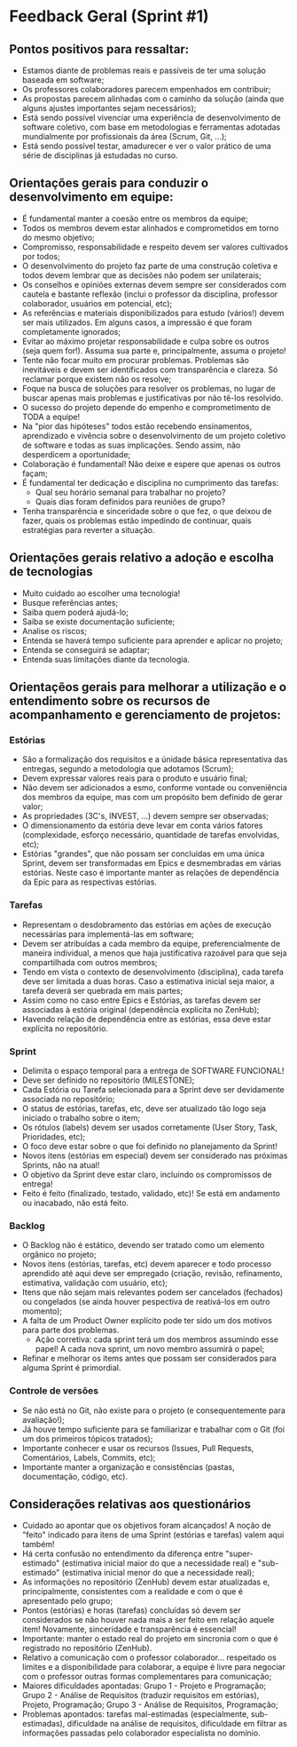 # Feedback Geral (Sprint #1)

## Pontos positivos para ressaltar:
 - Estamos diante de problemas reais e passíveis de ter uma solução baseada em software;
 - Os professores colaboradores parecem empenhados em contribuir;
 - As propostas parecem alinhadas com o caminho da solução (ainda que alguns ajustes importantes sejam necessários);
 - Está sendo possível vivenciar uma experiência de desenvolvimento de software coletivo, com base em metodologias e ferramentas adotadas mundialmente por profissionais da área (Scrum, Git, ...);
 - Está sendo possível testar, amadurecer e ver o valor prático de uma série de disciplinas já estudadas no curso.

## Orientações gerais para conduzir o desenvolvimento em equipe:
 - É fundamental manter a coesão entre os membros da equipe;
 - Todos os membros devem estar alinhados e comprometidos em torno do mesmo objetivo;
 - Compromisso, responsabilidade e respeito devem ser valores cultivados por todos;
 - O desenvolvimento do projeto faz parte de uma construção coletiva e todos devem lembrar que as decisões não podem ser unilaterais;
 - Os conselhos e opiniões externas devem sempre ser considerados com cautela e bastante reflexão (inclui o professor da disciplina, professor colaborador, usuários em potencial, etc);
 - As referências e materiais disponibilizados para estudo (vários!) devem ser mais utilizados. Em alguns casos, a impressão é que foram completamente ignorados;
 - Evitar ao máximo projetar responsabilidade e culpa sobre os outros (seja quem for!). Assuma sua parte e, principalmente, assuma o projeto! 
 - Tente não focar muito em procurar problemas. Problemas são inevitáveis e devem ser identificados com transparência e clareza. Só reclamar porque existem não os resolve;
 - Foque na busca de soluções para resolver os problemas, no lugar de buscar apenas mais problemas e justificativas por não tê-los resolvido.
 - O sucesso do projeto depende do empenho e comprometimento de TODA a equipe!
 - Na "pior das hipóteses" todos estão recebendo ensinamentos, aprendizado e vivência sobre o desenvolvimento de um projeto coletivo de software e todas as suas implicações. Sendo assim, não desperdicem a oportunidade;
 - Colaboração é fundamental! Não deixe e espere que apenas os outros façam;
 - É fundamental ter dedicação e disciplina no cumprimento das tarefas:
    - Qual seu horário semanal para trabalhar no projeto?
    - Quais dias foram definidos para reuniões de grupo?
 - Tenha transparência e sinceridade sobre o que fez, o que deixou de fazer, quais os problemas estão impedindo de continuar, quais estratégias para reverter a situação.

## Orientações gerais relativo a adoção e escolha de tecnologias
 - Muito cuidado ao escolher uma tecnologia!
 - Busque referências antes;
 - Saiba quem poderá ajudá-lo;
 - Saiba se existe documentação suficiente;
 - Analise os riscos;
 - Entenda se haverá tempo suficiente para aprender e aplicar no projeto;
 - Entenda se conseguirá se adaptar;
 - Entenda suas limitações diante da tecnologia.

## Orientaçẽos gerais para melhorar a utilização e o entendimento sobre os recursos de acompanhamento e gerenciamento de projetos:

### Estórias
  - São a formalização dos requisitos e a únidade básica representativa das entregas, segundo a metodologia que adotamos (Scrum);
  - Devem expressar valores reais para o produto e usuário final;
  - Não devem ser adicionados a esmo, conforme vontade ou conveniência dos membros da equipe, mas com um propósito bem definido de gerar valor;
  - As propriedades (3C's, INVEST, ...) devem sempre ser observadas;
  - O dimensionamento da estória deve levar em conta vários fatores (complexidade, esforço necessário, quantidade de tarefas envolvidas, etc);
  - Estórias "grandes", que não possam ser concluídas em uma única Sprint, devem ser transformadas em Epics e desmembradas em várias estórias. Neste caso é importante manter as relações de dependência da Epic para as respectivas estórias.

### Tarefas
  - Representam o desdobramento das estórias em ações de execução necessárias para implementá-las em software;
  - Devem ser atribuídas a cada membro da equipe, preferencialmente de maneira individual, a menos que haja justificativa razoável para que seja compartilhada com outros membros;
  - Tendo em vista o contexto de desenvolvimento (disciplina), cada tarefa deve ser limitada a duas horas. Caso a estimativa inicial seja maior, a tarefa deverá ser quebrada em mais partes;
  - Assim como no caso entre Epics e Estórias, as tarefas devem ser associadas à estória original (dependência explícita no ZenHub);
  - Havendo relação de dependência entre as estórias, essa deve estar explícita no repositório.

### Sprint
  - Delimita o espaço temporal para a entrega de SOFTWARE FUNCIONAL!
  - Deve ser definido no repositório (MILESTONE);
  - Cada Estória ou Tarefa selecionada para a Sprint deve ser devidamente associada no repositório;
  - O status de estórias, tarefas, etc, deve ser atualizado tão logo seja iniciado o trabalho sobre o item;
  - Os rótulos (labels) devem ser usados corretamente (User Story, Task, Prioridades, etc);
  - O foco deve estar sobre o que foi definido no planejamento da Sprint!
  - Novos itens (estórias em especial) devem ser considerado nas próximas Sprints, não na atual!
  - O objetivo da Sprint deve estar claro, incluindo os compromissos de entrega!
  - Feito é feito (finalizado, testado, validado, etc)! Se está em andamento ou inacabado, não está feito.

### Backlog
  - O Backlog não é estático, devendo ser tratado como um elemento orgânico no projeto;
  - Novos itens (estórias, tarefas, etc) devem aparecer e todo processo aprendido até aqui deve ser empregado (criação, revisão, refinamento, estimativa, validação com usuário, etc);
  - Itens que não sejam mais relevantes podem ser cancelados (fechados) ou congelados (se ainda houver pespectiva de reativá-los em outro momento);
  - A falta de um Product Owner explícito pode ter sido um dos motivos para parte dos problemas.
     - Ação corretiva: cada sprint terá um dos membros assumindo esse papel! A cada nova sprint, um novo membro assumirá o papel;
  - Refinar e melhorar os items antes que possam ser considerados para alguma Sprint é primordial.

### Controle de versões
  - Se não está no Git, não existe para o projeto (e consequentemente para avaliação!);
  - Já houve tempo suficiente para se familiarizar e trabalhar com o Git (foi um dos primeiros tópicos tratados);
  - Importante conhecer e usar os recursos (Issues, Pull Requests, Comentários, Labels, Commits, etc);
  - Importante manter a organização e consistências (pastas, documentação, código, etc).

## Considerações relativas aos questionários
  - Cuidado ao apontar que os objetivos foram alcançados! A noção de "feito" indicado para itens de uma Sprint (estórias e tarefas) valem aqui também!
  - Há certa confusão no entendimento da diferença entre "super-estimado" (estimativa inicial maior do que a necessidade real) e "sub-estimado" (estimativa inicial menor do que a necessidade real);
  - As informações no repositório (ZenHub) devem estar atualizadas e, principalmente, consistentes com a realidade e com o que é apresentado pelo grupo;
  - Pontos (estórias) e horas (tarefas) concluídas só devem ser considerados se não houver nada mais a ser feito em relação aquele item! Novamente, sinceridade e transparência é essencial!
  - Importante: manter o estado real do projeto em sincronia com o que é registrado no repositório (ZenHub).
  - Relativo a comunicação com o professor colaborador... respeitado os limites e a disponibilidade para colaborar, a equipe é livre para negociar com o professor outras formas complementares para comunicação;
  - Maiores dificuldades apontadas: Grupo 1 - Projeto e Programação; Grupo 2 - Análise de Requisitos (traduzir requisitos em estórias), Projeto, Programação; Grupo 3 - Análise de Requisitos, Programação;
  - Problemas apontados: tarefas mal-estimadas (especialmente, sub-estimadas), dificuldade na análise de requisitos, dificuldade em filtrar as informações passadas pelo colaborador especialista no domínio.